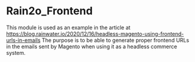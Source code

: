 Rain2o_Frontend
===============

This module is used as an example in the article at https://blog.rainwater.io/2020/12/16/headless-magento-using-frontend-urls-in-emails
The purpose is to be able to generate proper frontend URLs in the emails sent by Magento when using it as a headless commerce system.
